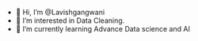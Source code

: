 - 👋 Hi, I’m @Lavishgangwani
- 👀 I’m interested in Data Cleaning.
- 🌱 I’m currently learning Advance Data science and AI


<!---
Lavishgangwani/Lavishgangwani is a ✨ special ✨ repository because its `README.md` (this file) appears on your GitHub profile.
You can click the Preview link to take a look at your changes.
--->
